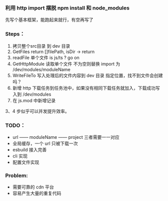 
### 利用 http import 摆脱 npm install 和 node_modules

先写个基本框架，能跑起来就行，有空再写了

### Steps：
1. 拷贝整个src目录 到 dev 目录 
2. GetFiles return []filePath, isDir -> return
3. readFile 单个文件 is js/ts ? go on
4. GetHttpModule 读取单个文件 不为空则替换 import 为 /dev/modules/moduleName
5. WriteFileTo 写入处理后的文件内容到 dev 目录 指定位置，找不到文件会创建吗？
6. 新增 http 下载任务到任务池中，如果没有相同下载任务就加入，下载成功写入到 /dev/modules 
7. 在 js.mod 中新增记录

3、4 步似乎可以并发提升效率。

### TODO：

- url —— moduleName —— project 三者需要一一对应
- 全局缓存，一个 url 只被下载一次
- esbuild 接入完善
- cli 实现
- 配置文件实现

### Problem:
- 需要可靠的 cdn 平台
- 容易产生大量的重复代码

